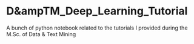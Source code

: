 # D&ampTM_Deep_Learning_Tutorial
A bunch of python notebook related to the tutorials I provided during the M.Sc. of Data &amp; Text Mining
